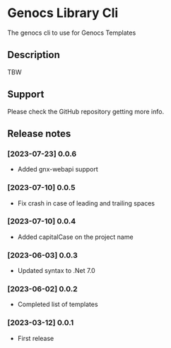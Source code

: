 # Genocs Library Cli

The genocs cli to use for Genocs Templates

## Description

TBW


## Support

Please check the GitHub repository getting more info.


## Release notes

### [2023-07-23] 0.0.6
- Added gnx-webapi support

### [2023-07-10] 0.0.5
- Fix crash in case of leading and trailing spaces

### [2023-07-10] 0.0.4
- Added capitalCase on the project name

### [2023-06-03] 0.0.3
- Updated syntax to .Net 7.0

### [2023-06-02] 0.0.2
- Completed list of templates

### [2023-03-12] 0.0.1
- First release
